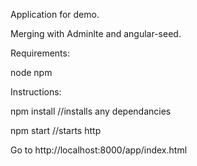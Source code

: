 Application for demo.

Merging with Adminlte and angular-seed.

Requirements:

node
npm

Instructions:

npm install //installs any dependancies

npm start //starts http

Go to http://localhost:8000/app/index.html
